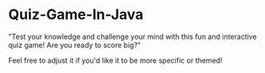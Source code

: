 # Quiz-Game-In-Java

"Test your knowledge and challenge your mind with this fun and interactive quiz game! Are you ready to score big?"

Feel free to adjust it if you'd like it to be more specific or themed!







